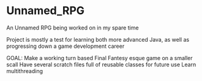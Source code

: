 # Unnamed_RPG
An Unnamed RPG being worked on in my spare time


Project is mostly a test for learning both more advanced Java, as well as progressing down a game development career

GOAL:
  Make a working turn based Final Fantesy esque game on a smaller scall
  Have several scratch files full of reusable classes for future use
  Learn multithreading
